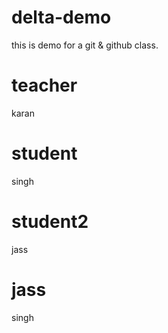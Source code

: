 # delta-demo
this is demo for a git &amp; github class.

# teacher
karan

# student
singh
# student2
jass
# jass
singh